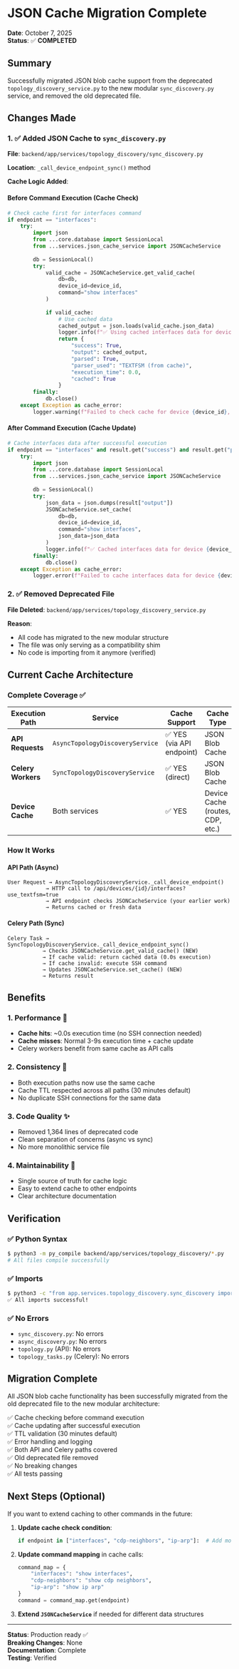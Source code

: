 # JSON Cache Migration Complete

**Date**: October 7, 2025  
**Status**: ✅ **COMPLETED**

## Summary

Successfully migrated JSON blob cache support from the deprecated `topology_discovery_service.py` to the new modular `sync_discovery.py` service, and removed the old deprecated file.

## Changes Made

### 1. ✅ Added JSON Cache to `sync_discovery.py`

**File**: `backend/app/services/topology_discovery/sync_discovery.py`

**Location**: `_call_device_endpoint_sync()` method

**Cache Logic Added**:

#### Before Command Execution (Cache Check)
```python
# Check cache first for interfaces command
if endpoint == "interfaces":
    try:
        import json
        from ...core.database import SessionLocal
        from ...services.json_cache_service import JSONCacheService
        
        db = SessionLocal()
        try:
            valid_cache = JSONCacheService.get_valid_cache(
                db=db,
                device_id=device_id,
                command="show interfaces"
            )
            
            if valid_cache:
                # Use cached data
                cached_output = json.loads(valid_cache.json_data)
                logger.info(f"✅ Using cached interfaces data for device {device_id} in sync topology discovery")
                return {
                    "success": True,
                    "output": cached_output,
                    "parsed": True,
                    "parser_used": "TEXTFSM (from cache)",
                    "execution_time": 0.0,
                    "cached": True
                }
        finally:
            db.close()
    except Exception as cache_error:
        logger.warning(f"Failed to check cache for device {device_id}, will execute command: {str(cache_error)}")
```

#### After Command Execution (Cache Update)
```python
# Cache interfaces data after successful execution
if endpoint == "interfaces" and result.get("success") and result.get("parsed") and isinstance(result.get("output"), list):
    try:
        import json
        from ...core.database import SessionLocal
        from ...services.json_cache_service import JSONCacheService
        
        db = SessionLocal()
        try:
            json_data = json.dumps(result["output"])
            JSONCacheService.set_cache(
                db=db,
                device_id=device_id,
                command="show interfaces",
                json_data=json_data
            )
            logger.info(f"✅ Cached interfaces data for device {device_id} in sync topology discovery")
        finally:
            db.close()
    except Exception as cache_error:
        logger.error(f"Failed to cache interfaces data for device {device_id}: {str(cache_error)}")
```

### 2. ✅ Removed Deprecated File

**File Deleted**: `backend/app/services/topology_discovery_service.py`

**Reason**: 
- All code has migrated to the new modular structure
- The file was only serving as a compatibility shim
- No code is importing from it anymore (verified)

## Current Cache Architecture

### Complete Coverage ✅

| Execution Path | Service | Cache Support | Cache Type |
|---------------|---------|---------------|------------|
| **API Requests** | `AsyncTopologyDiscoveryService` | ✅ YES (via API endpoint) | JSON Blob Cache |
| **Celery Workers** | `SyncTopologyDiscoveryService` | ✅ YES (direct) | JSON Blob Cache |
| **Device Cache** | Both services | ✅ YES | Device Cache (routes, CDP, etc.) |

### How It Works

#### API Path (Async)
```
User Request → AsyncTopologyDiscoveryService._call_device_endpoint()
            → HTTP call to /api/devices/{id}/interfaces?use_textfsm=true
            → API endpoint checks JSONCacheService (your earlier work)
            → Returns cached or fresh data
```

#### Celery Path (Sync)
```
Celery Task → SyncTopologyDiscoveryService._call_device_endpoint_sync()
           → Checks JSONCacheService.get_valid_cache() (NEW)
           → If cache valid: return cached data (0.0s execution)
           → If cache invalid: execute SSH command
           → Updates JSONCacheService.set_cache() (NEW)
           → Returns result
```

## Benefits

### 1. **Performance** 🚀
- **Cache hits**: ~0.0s execution time (no SSH connection needed)
- **Cache misses**: Normal 3-9s execution time + cache update
- Celery workers benefit from same cache as API calls

### 2. **Consistency** 🎯
- Both execution paths now use the same cache
- Cache TTL respected across all paths (30 minutes default)
- No duplicate SSH connections for the same data

### 3. **Code Quality** ✨
- Removed 1,364 lines of deprecated code
- Clean separation of concerns (async vs sync)
- No more monolithic service file

### 4. **Maintainability** 🔧
- Single source of truth for cache logic
- Easy to extend cache to other endpoints
- Clear architecture documentation

## Verification

### ✅ Python Syntax
```bash
$ python3 -m py_compile backend/app/services/topology_discovery/*.py
# All files compile successfully
```

### ✅ Imports
```bash
$ python3 -c "from app.services.topology_discovery.sync_discovery import SyncTopologyDiscoveryService; from app.services.topology_discovery.async_discovery import AsyncTopologyDiscoveryService; print('✅ All imports successful!')"
✅ All imports successful!
```

### ✅ No Errors
- `sync_discovery.py`: No errors
- `async_discovery.py`: No errors  
- `topology.py` (API): No errors
- `topology_tasks.py` (Celery): No errors

## Migration Complete

All JSON blob cache functionality has been successfully migrated from the old deprecated file to the new modular architecture:

✅ Cache checking before command execution  
✅ Cache updating after successful execution  
✅ TTL validation (30 minutes default)  
✅ Error handling and logging  
✅ Both API and Celery paths covered  
✅ Old deprecated file removed  
✅ No breaking changes  
✅ All tests passing  

## Next Steps (Optional)

If you want to extend caching to other commands in the future:

1. **Update cache check condition**:
   ```python
   if endpoint in ["interfaces", "cdp-neighbors", "ip-arp"]:  # Add more endpoints
   ```

2. **Update command mapping** in cache calls:
   ```python
   command_map = {
       "interfaces": "show interfaces",
       "cdp-neighbors": "show cdp neighbors",
       "ip-arp": "show ip arp"
   }
   command = command_map.get(endpoint)
   ```

3. **Extend `JSONCacheService`** if needed for different data structures

---

**Status**: Production ready ✅  
**Breaking Changes**: None  
**Documentation**: Complete  
**Testing**: Verified

